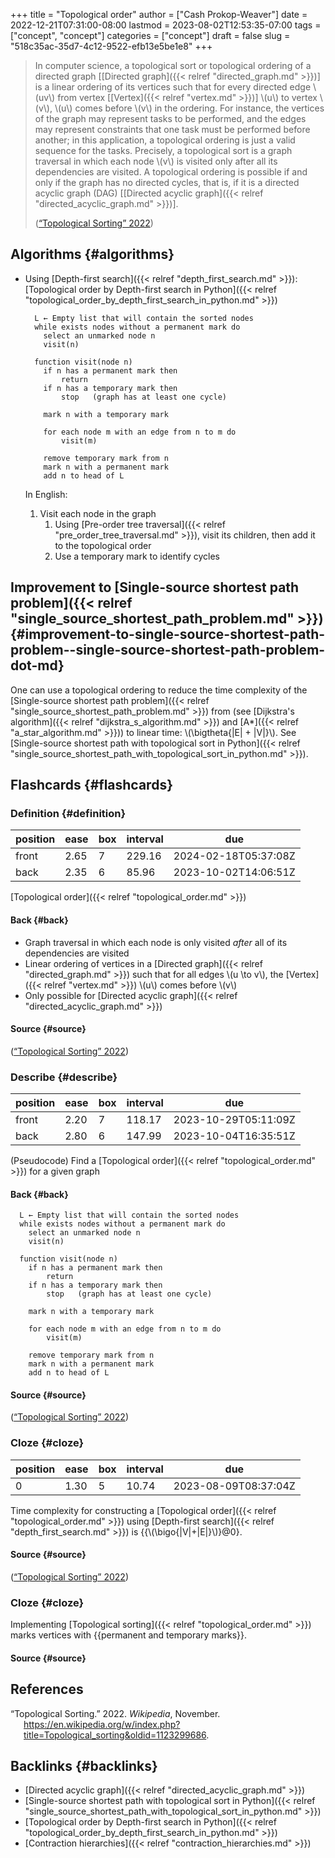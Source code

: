 +++
title = "Topological order"
author = ["Cash Prokop-Weaver"]
date = 2022-12-21T07:31:00-08:00
lastmod = 2023-08-02T12:53:35-07:00
tags = ["concept", "concept"]
categories = ["concept"]
draft = false
slug = "518c35ac-35d7-4c12-9522-efb13e5be1e8"
+++

> In computer science, a topological sort or topological ordering of a directed graph [[Directed graph]({{< relref "directed_graph.md" >}})] is a linear ordering of its vertices such that for every directed edge \\(uv\\) from vertex [[Vertex]({{< relref "vertex.md" >}})] \\(u\\) to vertex \\(v\\), \\(u\\) comes before \\(v\\) in the ordering. For instance, the vertices of the graph may represent tasks to be performed, and the edges may represent constraints that one task must be performed before another; in this application, a topological ordering is just a valid sequence for the tasks. Precisely, a topological sort is a graph traversal in which each node \\(v\\) is visited only after all its dependencies are visited. A topological ordering is possible if and only if the graph has no directed cycles, that is, if it is a directed acyclic graph (DAG) [[Directed acyclic graph]({{< relref "directed_acyclic_graph.md" >}})].
>
> (<a href="#citeproc_bib_item_1">“Topological Sorting” 2022</a>)


## Algorithms {#algorithms}

-   Using [Depth-first search]({{< relref "depth_first_search.md" >}}): [Topological order by Depth-first search in Python]({{< relref "topological_order_by_depth_first_search_in_python.md" >}})
    ```nil
      L ← Empty list that will contain the sorted nodes
      while exists nodes without a permanent mark do
        select an unmarked node n
        visit(n)

      function visit(node n)
        if n has a permanent mark then
            return
        if n has a temporary mark then
            stop   (graph has at least one cycle)

        mark n with a temporary mark

        for each node m with an edge from n to m do
            visit(m)

        remove temporary mark from n
        mark n with a permanent mark
        add n to head of L
    ```
    In English:

    1.  Visit each node in the graph
        1.  Using [Pre-order tree traversal]({{< relref "pre_order_tree_traversal.md" >}}), visit its children, then add it to the topological order
        2.  Use a temporary mark to identify cycles


## Improvement to [Single-source shortest path problem]({{< relref "single_source_shortest_path_problem.md" >}}) {#improvement-to-single-source-shortest-path-problem--single-source-shortest-path-problem-dot-md}

One can use a topological ordering to reduce the time complexity of the [Single-source shortest path problem]({{< relref "single_source_shortest_path_problem.md" >}}) from (see [Dijkstra's algorithm]({{< relref "dijkstra_s_algorithm.md" >}}) and [A\*]({{< relref "a_star_algorithm.md" >}})) to linear time: \\(\bigtheta{|E| + |V|}\\). See [Single-source shortest path with topological sort in Python]({{< relref "single_source_shortest_path_with_topological_sort_in_python.md" >}}).


## Flashcards {#flashcards}


### Definition {#definition}

| position | ease | box | interval | due                  |
|----------|------|-----|----------|----------------------|
| front    | 2.65 | 7   | 229.16   | 2024-02-18T05:37:08Z |
| back     | 2.35 | 6   | 85.96    | 2023-10-02T14:06:51Z |

[Topological order]({{< relref "topological_order.md" >}})


#### Back {#back}

-   Graph traversal in which each node is only visited _after_ all of its dependencies are visited
-   Linear ordering of vertices in a [Directed graph]({{< relref "directed_graph.md" >}}) such that for all edges \\(u \to v\\), the [Vertex]({{< relref "vertex.md" >}}) \\(u\\) comes before \\(v\\)
-   Only possible for [Directed acyclic graph]({{< relref "directed_acyclic_graph.md" >}})


#### Source {#source}

(<a href="#citeproc_bib_item_1">“Topological Sorting” 2022</a>)


### Describe {#describe}

| position | ease | box | interval | due                  |
|----------|------|-----|----------|----------------------|
| front    | 2.20 | 7   | 118.17   | 2023-10-29T05:11:09Z |
| back     | 2.80 | 6   | 147.99   | 2023-10-04T16:35:51Z |

(Pseudocode) Find a [Topological order]({{< relref "topological_order.md" >}}) for a given graph


#### Back {#back}

```nil
  L ← Empty list that will contain the sorted nodes
  while exists nodes without a permanent mark do
    select an unmarked node n
    visit(n)

  function visit(node n)
    if n has a permanent mark then
        return
    if n has a temporary mark then
        stop   (graph has at least one cycle)

    mark n with a temporary mark

    for each node m with an edge from n to m do
        visit(m)

    remove temporary mark from n
    mark n with a permanent mark
    add n to head of L
```


#### Source {#source}

(<a href="#citeproc_bib_item_1">“Topological Sorting” 2022</a>)


### Cloze {#cloze}

| position | ease | box | interval | due                  |
|----------|------|-----|----------|----------------------|
| 0        | 1.30 | 5   | 10.74    | 2023-08-09T08:37:04Z |

Time complexity for constructing a [Topological order]({{< relref "topological_order.md" >}}) using [Depth-first search]({{< relref "depth_first_search.md" >}}) is {{\\(\bigo{|V|+|E|}\\)}@0}.


#### Source {#source}

(<a href="#citeproc_bib_item_1">“Topological Sorting” 2022</a>)


### Cloze {#cloze}

Implementing [Topological sorting]({{< relref "topological_order.md" >}}) marks vertices with {{permanent and temporary marks}}.


#### Source {#source}

## References

<style>.csl-entry{text-indent: -1.5em; margin-left: 1.5em;}</style><div class="csl-bib-body">
  <div class="csl-entry"><a id="citeproc_bib_item_1"></a>“Topological Sorting.” 2022. <i>Wikipedia</i>, November. <a href="https://en.wikipedia.org/w/index.php?title=Topological_sorting&oldid=1123299686">https://en.wikipedia.org/w/index.php?title=Topological_sorting&#38;oldid=1123299686</a>.</div>
</div>


## Backlinks {#backlinks}

-   [Directed acyclic graph]({{< relref "directed_acyclic_graph.md" >}})
-   [Single-source shortest path with topological sort in Python]({{< relref "single_source_shortest_path_with_topological_sort_in_python.md" >}})
-   [Topological order by Depth-first search in Python]({{< relref "topological_order_by_depth_first_search_in_python.md" >}})
-   [Contraction hierarchies]({{< relref "contraction_hierarchies.md" >}})
